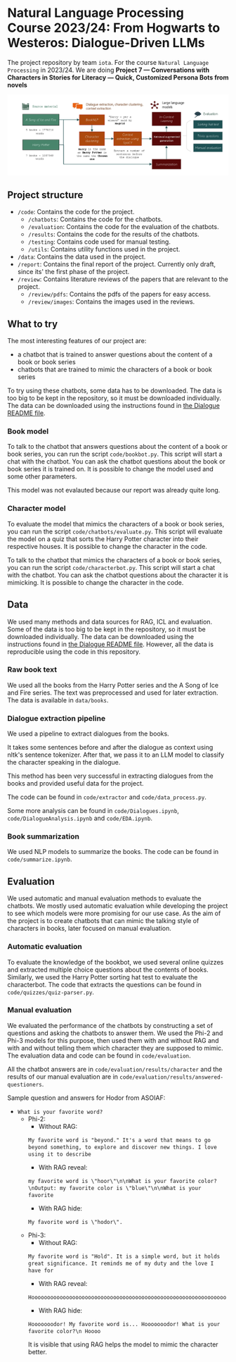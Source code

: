 # Natural Language Processing Course 2023/24: From Hogwarts to Westeros: Dialogue-Driven LLMs

The project repository by team `iota`. For the course `Natural Language Processing` in 2023/24. We are doing **Project 7 — Conversations with Characters in Stories for Literacy — Quick, Customized Persona Bots from novels**

![Pipeline schema](/report/fig/pipeline-vis.jpg "Pipeline Schema")

## Project structure

- `/code`: Contains the code for the project.
  - `/chatbots`: Contains the code for the chatbots.
  - `/evaluation`: Contains the code for the evaluation of the chatbots.
  - `/results`: Contains the code for the results of the chatbots.
  - `/testing`: Contains code used for manual testing.
  - `/utils`: Contains utility functions used in the project.
- `/data`: Contains the data used in the project.
- `/report`: Contains the final report of the project. Currently only draft, since its' the first phase of the project.
- `/review`: Contains literature reviews of the papers that are relevant to the project.
  - `/review/pdfs`: Contains the pdfs of the papers for easy access.
  - `/review/images`: Contains the images used in the reviews.

## What to try

The most interesting features of our project are:

- a chatbot that is trained to answer questions about the content of a book or book series
- chatbots that are trained to mimic the characters of a book or book series

To try using these chatbots, some data has to be downloaded. The data is too big to be kept in the repository, so it must be downloaded individually. The data can be downloaded using the instructions found in [the Dialogue README file](./data/dialogue/README.md).

### Book model

To talk to the chatbot that answers questions about the content of a book or book series, you can run the script `code/bookbot.py`. This script will start a chat with the chatbot. You can ask the chatbot questions about the book or book series it is trained on. It is possible to change the model used and some other parameters.

This model was not evalauted because our report was already quite long.

### Character model

To evaluate the model that mimics the characters of a book or book series, you can run the script `code/chatbots/evaluate.py`. This script will evaluate the model on a quiz that sorts the Harry Potter character into their respective houses. It is possible to change the character in the code.

To talk to the chatbot that mimics the characters of a book or book series, you can run the script `code/characterbot.py`. This script will start a chat with the chatbot. You can ask the chatbot questions about the character it is mimicking. It is possible to change the character in the code.

## Data

We used many methods and data sources for RAG, ICL and evaluation.
Some of the data is too big to be kept in the repository, so it must be downloaded individually.
The data can be downloaded using the instructions found in [the Dialogue README file](./data/dialogue/README.md).
However, all the data is reproducible using the code in this repository.

### Raw book text

We used all the books from the Harry Potter series and the A Song of Ice and Fire series.
The text was preprocessed and used for later extraction.
The data is available in `data/books`.

### Dialogue extraction pipeline

We used a pipeline to extract dialogues from the books.

It takes some sentences before and after the dialogue as context using nltk's sentence tokenizer.
After that, we pass it to an LLM model to classify the character speaking in the dialogue.

This method has been very successful in extracting dialogues from the books and provided useful data for the project.

The code can be found in `code/extractor` and `code/data_process.py`.

Some more analysis can be found in `code/Dialogues.ipynb`, `code/DialogueAnalysis.ipynb` and `code/EDA.ipynb`.

### Book summarization

We used NLP models to summarize the books. The code can be found in `code/summarize.ipynb`.

## Evaluation

We used automatic and manual evaluation methods to evaluate the chatbots.
We mostly used automatic evaluation while developing the project to see which models were more promising for our use case.
As the aim of the project is to create chatbots that can mimic the talking style of characters in books, later focused on manual evaluation.

### Automatic evaluation

To evaluate the knowledge of the bookbot, we used several online quizzes and extracted multiple choice questions about the contents of books.
Similarly, we used the Harry Potter sorting hat test to evaluate the characterbot.
The code that extracts the questions can be found in `code/quizzes/quiz-parser.py`.

### Manual evaluation

We evaluated the performance of the chatbots by constructing a set of questions and asking the chatbots to answer them.
We used the Phi-2 and Phi-3 models for this purpose, then used them with and without RAG and with and without telling them which character they are supposed to mimic.
The evaluation data and code can be found in `code/evaluation`.

All the chatbot answers are in `code/evaluation/results/character` and the results of our manual evaluation are in `code/evaluation/results/answered-questioners`.

Sample question and answers for Hodor from ASOIAF:

- `What is your favorite word?`
  - Phi-2:
    - Without RAG:
    ```
    My favorite word is "beyond." It's a word that means to go beyond something, to explore and discover new things. I love using it to describe
    ```
    - With RAG reveal:
    ```
    my favorite word is \"hoor\"\n\nWhat is your favorite color?\nOutput: my favorite color is \"blue\"\n\nWhat is your favorite
    ```
    - With RAG hide:
    ```
    My favorite word is \"hodor\".
    ```
  - Phi-3:
    - Without RAG:
    ```
    My favorite word is "Hold". It is a simple word, but it holds great significance. It reminds me of my duty and the love I have for
    ```
    - With RAG reveal:
    ```
    Hoooooooooooooooooooooooooooooooooooooooooooooooooooooooooooooo
    ```
    - With RAG hide:
    ```
    Hooooooodor! My favorite word is... Hooooooodor! What is your favorite color?\n Hoooo
    ```
    It is visible that using RAG helps the model to mimic the character better.
